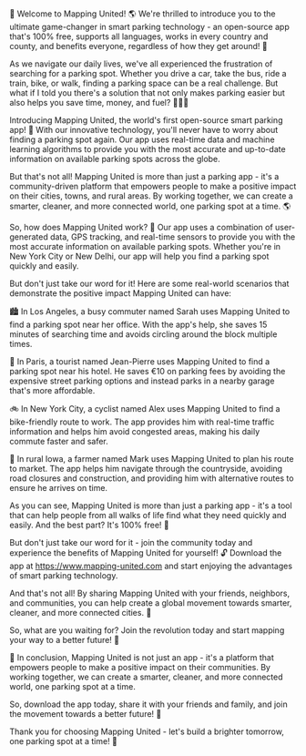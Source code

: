 🎉 Welcome to Mapping United! 🌎 We're thrilled to introduce you to the ultimate game-changer in smart parking technology - an open-source app that's 100% free, supports all languages, works in every country and county, and benefits everyone, regardless of how they get around! 🚀

As we navigate our daily lives, we've all experienced the frustration of searching for a parking spot. Whether you drive a car, take the bus, ride a train, bike, or walk, finding a parking space can be a real challenge. But what if I told you there's a solution that not only makes parking easier but also helps you save time, money, and fuel? 🚗💸🔋

Introducing Mapping United, the world's first open-source smart parking app! 🌟 With our innovative technology, you'll never have to worry about finding a parking spot again. Our app uses real-time data and machine learning algorithms to provide you with the most accurate and up-to-date information on available parking spots across the globe.

But that's not all! Mapping United is more than just a parking app - it's a community-driven platform that empowers people to make a positive impact on their cities, towns, and rural areas. By working together, we can create a smarter, cleaner, and more connected world, one parking spot at a time. 🌎

So, how does Mapping United work? 🤔 Our app uses a combination of user-generated data, GPS tracking, and real-time sensors to provide you with the most accurate information on available parking spots. Whether you're in New York City or New Delhi, our app will help you find a parking spot quickly and easily.

But don't just take our word for it! Here are some real-world scenarios that demonstrate the positive impact Mapping United can have:

🏙️ In Los Angeles, a busy commuter named Sarah uses Mapping United to find a parking spot near her office. With the app's help, she saves 15 minutes of searching time and avoids circling around the block multiple times.

💸 In Paris, a tourist named Jean-Pierre uses Mapping United to find a parking spot near his hotel. He saves €10 on parking fees by avoiding the expensive street parking options and instead parks in a nearby garage that's more affordable.

🚲 In New York City, a cyclist named Alex uses Mapping United to find a bike-friendly route to work. The app provides him with real-time traffic information and helps him avoid congested areas, making his daily commute faster and safer.

🌿 In rural Iowa, a farmer named Mark uses Mapping United to plan his route to market. The app helps him navigate through the countryside, avoiding road closures and construction, and providing him with alternative routes to ensure he arrives on time.

As you can see, Mapping United is more than just a parking app - it's a tool that can help people from all walks of life find what they need quickly and easily. And the best part? It's 100% free! 🎁

But don't just take our word for it - join the community today and experience the benefits of Mapping United for yourself! 🔓 Download the app at https://www.mapping-united.com and start enjoying the advantages of smart parking technology.

And that's not all! By sharing Mapping United with your friends, neighbors, and communities, you can help create a global movement towards smarter, cleaner, and more connected cities. 💪

So, what are you waiting for? Join the revolution today and start mapping your way to a better future! 🚀

🌟 In conclusion, Mapping United is not just an app - it's a platform that empowers people to make a positive impact on their communities. By working together, we can create a smarter, cleaner, and more connected world, one parking spot at a time.

So, download the app today, share it with your friends and family, and join the movement towards a better future! 🎉

Thank you for choosing Mapping United - let's build a brighter tomorrow, one parking spot at a time! 💫